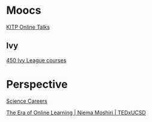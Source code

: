 # Moocs

[KITP Online Talks](http://online.kitp.ucsb.edu/)

Ivy
-
[450 Ivy League courses](https://www.freecodecamp.org/news/here-are-380-ivy-league-courses-you-can-take-online-right-now-for-free-9b3ffcbd7b8c/)


# Perspective

[Science Careers](https://www.sciencemag.org/careers)

[The Era of Online Learning | Niema Moshiri | TEDxUCSD](https://www.youtube.com/watch?v=5JKgUoY9pTg)
